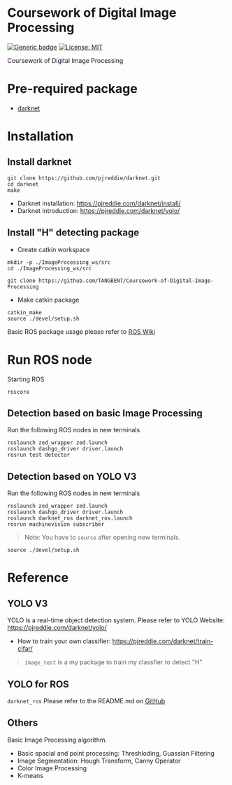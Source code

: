 # Coursework of Digital Image Processing
[![Generic badge](https://img.shields.io/badge/version-v4.1.2-blue.svg)](https://shields.io/)
[![License: MIT](https://img.shields.io/badge/License-MIT-green.svg)](https://opensource.org/licenses/MIT) 

Coursework of Digital Image Processing

# Pre-required package
- [darknet](https://github.com/pjreddie/darknet)

# Installation
## Install darknet
```
git clone https://github.com/pjreddie/darknet.git
cd darknet
make
```
- Darknet installation: https://pjreddie.com/darknet/install/
- Darknet introduction: https://pjreddie.com/darknet/yolo/

## Install "H" detecting package
- Create catkin workspace
```
mkdir -p ./ImageProcessing_ws/src
cd ./ImageProcessing_ws/src
```
```
git clone https://github.com/TANGBEN7/Coursework-of-Digital-Image-Processing
```
- Make catkin package
```
catkin_make
source ./devel/setup.sh
```
Basic ROS package usage please refer to [ROS Wiki](http://wiki.ros.org/ROS/Tutorials)

# Run ROS node
Starting ROS
```
roscore
```
## Detection based on basic Image Processing
Run the following ROS nodes in new terminals
```
roslaunch zed_wrapper zed.launch
roslaunch dashgo_driver driver.launch
rosrun test detector
```

## Detection based on YOLO V3
Run the following ROS nodes in new terminals
```
roslaunch zed_wrapper zed.launch
roslaunch dashgo_driver driver.launch
roslaunch darknet_ros darknet_ros.launch
rosrun machinevision subscriber
```
  > Note:
    You have to `source` after opening new terminals.
```
source ./devel/setup.sh
```

# Reference
## YOLO V3
YOLO is a real-time object detection system. Please refer to YOLO Website: https://pjreddie.com/darknet/yolo/
- How to train your own classifier: https://pjreddie.com/darknet/train-cifar/
> `image_test` is a my package to train my classfier to detect "H"
## YOLO for ROS
`darknet_ros`
Please refer to the README.md on [GitHub](https://github.com/leggedrobotics/darknet_ros)
## Others
Basic Image Processing algorithm. 
- Basic spacial and point processing: Threshloding, Guassian Filtering
- Image Segmentation: Hough Transform, Canny Operator
- Color Image Processing
- K-means
